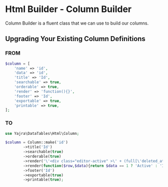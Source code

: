 # Html Builder - Column Builder

Column Builder is a fluent class that we can use to build our columns.

<a name="upgrading"></a>
## Upgrading Your Existing Column Definitions

### FROM

```php
$column = [
	'name' => 'id',
	'data' => 'id',
	'title' => 'Id',
	'searchable' => true,
	'orderable' => true,
	'render' => 'function(){}',
	'footer' => 'Id',
	'exportable' => true,
	'printable' => true,
];
```

### TO

```php
use Yajra\DataTables\Html\Column;

$column = Column::make('id')
        ->title('Id')
        ->searchable(true)
        ->orderable(true)
        ->render('\'<div class="editor-active" >\' + (full[\'deleted_at\'] == null ? \'<i class="fas fa-check-circle client-is-active"></i>Active\' : \'<i class="fas fa-times-circle"></i>Inactive\') + \'</div>\';\'\'' )
        ->render(function($row,$data){return $data == 1 ? 'Active' : 'Inactive'})
        ->footer('Id')
        ->exportable(true)
        ->printable(true);
```

